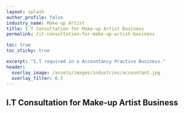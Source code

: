 ```yaml
---
layout: splash 
author_profile: false 
industry_name: Make-up Artist
title: I.T Consultation for Make-up Artist Business
permalink: /it-consultation-for-make-up-artist-business

toc: true
toc_sticky: true

excerpt: "I.T required in a Accountancy Practice Business."
header:
  overlay_image: /assets/images/industries/accountant.jpg
  overlay_filter: 0.5 
---
```


## I.T Consultation for Make-up Artist Business